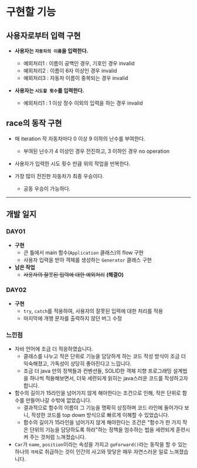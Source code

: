 # 구현할 기능

## 사용자로부터 입력 구현

- **사용자는 `자동차의 이름`을 입력한다.**
  - 예외처리1 : 이름이 공백인 경우, 기호인 경우 invalid
  - 예외처리2 : 이름이 6자 이상인 경우 invalid
  - 예외처리3 : 자동차 이름이 중복되는 경우 invalid


- **사용자는 `시도할 횟수`를 입력한다.**
  - 예외처리1 : 1 이상 정수 이외의 입력을 하는 경우 invalid



## race의 동작 구현

- 매 iteration 작 자동차마다 0 이상 9 이하의 난수를 부여한다.
  - 부여된 난수가 4 이상인 경우 전진하고, 3 이하인 경우 no operation

- 사용자가 입력한 시도 횟수 만큼 위의 작업을 반복한다. 
- 가장 많이 전진한 자동차가 최종 우승이다.
  - 공동 우승이 가능하다.




-------------------------

## 개발 일지

### DAY01

- **구현**
  - 큰 틀에서 main 함수(`Application` 클래스)의 flow 구현
  - 사용자 입력을 받아 객체를 생성하는 `Generator` 클래스 구현
- **남은 작업**
  - ~~사용자의 잘못된 입력에 대한 예외처리~~ **(해결O)**




### DAY02

- **구현**
  - `try`, `catch`를 적용하여, 사용자의 잘못된 입력에 대한 처리를 적용
  - 마지막에 개행 문자를 출력하지 않던 버그 수정



### 느낀점

- 자바 언어에 조금 더 적응하였습니다.
  - 클래스를 나누고 작은 단위로 기능을 담당하게 하는 코드 작성 방식이 조금 더 익숙해졌고, 가독성이 상당히 좋아진다고 느낍니다.
  - 조금 더 java 만의 정책들과 컨벤션들, SOLID한 객체 지향 프로그래밍 설계법을 하나씩 적용해보면서, 더욱 세련되게 읽히는 java스러운 코드를 작성하고자 합니다.
- 함수의 길이가 15라인을 넘어가지 않게 해아한다는 조건으로 인해, 작은 단위로 함수를 만들어나갈 수밖에 없었습니다.
  - 결과적으로 함수의 이름이 그 기능을 명확히 상징하며 코드 라인에 들어가다 보니, 작성한 코드를 top down 방식으로 빠르게 이해할 수 있었습니다.
  - 함수의 길이가 15라인을 넘어가지 않게 해야한다는 조건은 "함수가 한 가지 작은 단위의 기능을 담당하도록 하라"하는 정책을 엄수하는 법을 세련되게 훈련시켜 주는 것처럼 느껴졌습니다.
- `Car`가 `name`, `position`이라는 속성을 가지고 `goForward()`라는 동작을 할 수 있는 하나의 `객체`로 취급하는 것이 인간의 사고와 맞닿은 매우 자연스러운 일로 느껴졌습니다.
